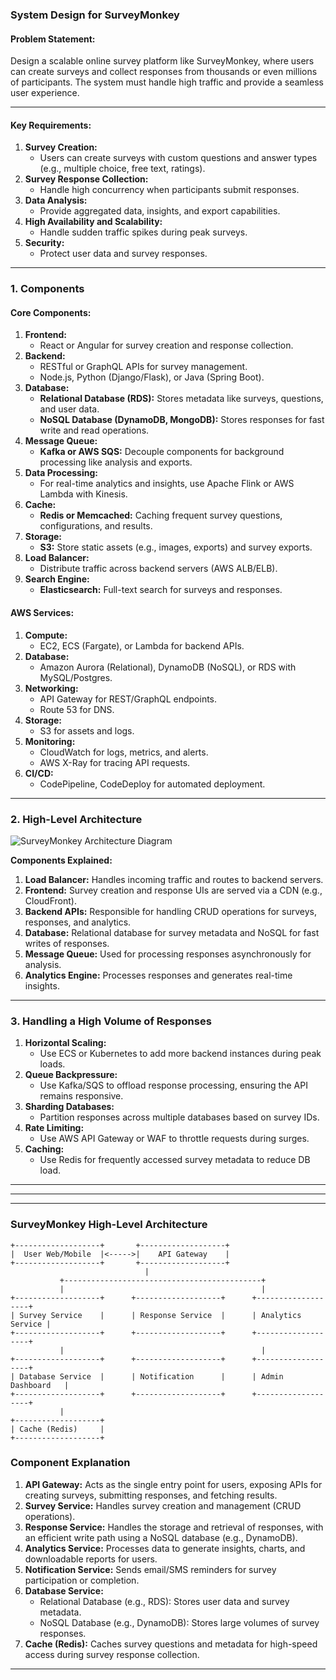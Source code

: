 ### System Design for **SurveyMonkey**

#### Problem Statement:
Design a scalable online survey platform like SurveyMonkey, where users can create surveys and collect responses from thousands or even millions of participants. The system must handle high traffic and provide a seamless user experience.

---

#### Key Requirements:
1. **Survey Creation:**
   - Users can create surveys with custom questions and answer types (e.g., multiple choice, free text, ratings).
2. **Survey Response Collection:**
   - Handle high concurrency when participants submit responses.
3. **Data Analysis:**
   - Provide aggregated data, insights, and export capabilities.
4. **High Availability and Scalability:**
   - Handle sudden traffic spikes during peak surveys.
5. **Security:**
   - Protect user data and survey responses.

---

### **1. Components**

#### Core Components:
1. **Frontend:** 
   - React or Angular for survey creation and response collection.
2. **Backend:**
   - RESTful or GraphQL APIs for survey management.
   - Node.js, Python (Django/Flask), or Java (Spring Boot).
3. **Database:** 
   - **Relational Database (RDS):** Stores metadata like surveys, questions, and user data.
   - **NoSQL Database (DynamoDB, MongoDB):** Stores responses for fast write and read operations.
4. **Message Queue:** 
   - **Kafka or AWS SQS:** Decouple components for background processing like analysis and exports.
5. **Data Processing:** 
   - For real-time analytics and insights, use Apache Flink or AWS Lambda with Kinesis.
6. **Cache:**
   - **Redis or Memcached:** Caching frequent survey questions, configurations, and results.
7. **Storage:**
   - **S3:** Store static assets (e.g., images, exports) and survey exports.
8. **Load Balancer:**
   - Distribute traffic across backend servers (AWS ALB/ELB).
9. **Search Engine:**
   - **Elasticsearch:** Full-text search for surveys and responses.

#### AWS Services:
1. **Compute:**
   - EC2, ECS (Fargate), or Lambda for backend APIs.
2. **Database:**
   - Amazon Aurora (Relational), DynamoDB (NoSQL), or RDS with MySQL/Postgres.
3. **Networking:**
   - API Gateway for REST/GraphQL endpoints.
   - Route 53 for DNS.
4. **Storage:**
   - S3 for assets and logs.
5. **Monitoring:**
   - CloudWatch for logs, metrics, and alerts.
   - AWS X-Ray for tracing API requests.
6. **CI/CD:**
   - CodePipeline, CodeDeploy for automated deployment.

---

### **2. High-Level Architecture**
![SurveyMonkey Architecture Diagram](https://via.placeholder.com/800x500?text=Architecture+Diagram+Example)

**Components Explained:**
1. **Load Balancer:** Handles incoming traffic and routes to backend servers.
2. **Frontend:** Survey creation and response UIs are served via a CDN (e.g., CloudFront).
3. **Backend APIs:** Responsible for handling CRUD operations for surveys, responses, and analytics.
4. **Database:** Relational database for survey metadata and NoSQL for fast writes of responses.
5. **Message Queue:** Used for processing responses asynchronously for analysis.
6. **Analytics Engine:** Processes responses and generates real-time insights.

---

### **3. Handling a High Volume of Responses**
1. **Horizontal Scaling:** 
   - Use ECS or Kubernetes to add more backend instances during peak loads.
2. **Queue Backpressure:**
   - Use Kafka/SQS to offload response processing, ensuring the API remains responsive.
3. **Sharding Databases:**
   - Partition responses across multiple databases based on survey IDs.
4. **Rate Limiting:**
   - Use AWS API Gateway or WAF to throttle requests during surges.
5. **Caching:**
   - Use Redis for frequently accessed survey metadata to reduce DB load.

---

---
---

### **SurveyMonkey High-Level Architecture**

```
+-------------------+       +-------------------+
|  User Web/Mobile  |<----->|    API Gateway    |
+-------------------+       +-------------------+
                              |
           +--------------------------------------------+
           |                                            |
+-------------------+      +-------------------+      +-------------------+
| Survey Service    |      | Response Service  |      | Analytics Service |
+-------------------+      +-------------------+      +-------------------+
           |                                            |
+-------------------+      +-------------------+      +-------------------+
| Database Service  |      | Notification      |      | Admin Dashboard   |
+-------------------+      +-------------------+      +-------------------+
           |
+-------------------+
| Cache (Redis)     |
+-------------------+
```

### **Component Explanation**
1. **API Gateway:** Acts as the single entry point for users, exposing APIs for creating surveys, submitting responses, and fetching results.
2. **Survey Service:** Handles survey creation and management (CRUD operations).
3. **Response Service:** Handles the storage and retrieval of responses, with an efficient write path using a NoSQL database (e.g., DynamoDB).
4. **Analytics Service:** Processes data to generate insights, charts, and downloadable reports for users.
5. **Notification Service:** Sends email/SMS reminders for survey participation or completion.
6. **Database Service:**
   - Relational Database (e.g., RDS): Stores user data and survey metadata.
   - NoSQL Database (e.g., DynamoDB): Stores large volumes of survey responses.
7. **Cache (Redis):** Caches survey questions and metadata for high-speed access during survey response collection.

---
